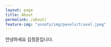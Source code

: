 ```yaml
---
layout: page
title: About
permalink: /about/
feature-img: "assets/img/pexels/travel.jpeg"
---
```


안녕하세요 김정훈입니다. 
